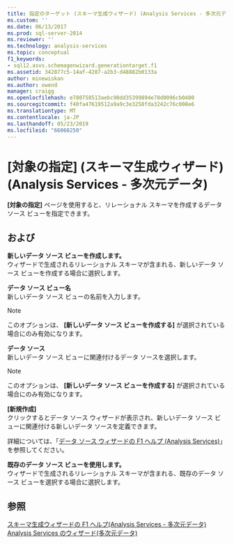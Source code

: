 ```yaml
---
title: 指定のターゲット (スキーマ生成ウィザード) (Analysis Services - 多次元データ) |Microsoft Docs
ms.custom: ''
ms.date: 06/13/2017
ms.prod: sql-server-2014
ms.reviewer: ''
ms.technology: analysis-services
ms.topic: conceptual
f1_keywords:
- sql12.asvs.schemagenwizard.generationtarget.f1
ms.assetid: 342877c5-14af-4287-a2b3-d48882b0133a
author: minewiskan
ms.author: owend
manager: craigg
ms.openlocfilehash: e780758513aebc90dd35399894e78d0096cb0400
ms.sourcegitcommit: f40fa47619512a9a9c3e3258fda3242c76c008e6
ms.translationtype: MT
ms.contentlocale: ja-JP
ms.lasthandoff: 05/23/2019
ms.locfileid: "66068250"
---
```

# <a name="specify-target-schema-generation-wizard-analysis-services---multidimensional-data"></a>[対象の指定] (スキーマ生成ウィザード) (Analysis Services - 多次元データ)
  **[対象の指定]** ページを使用すると、リレーショナル スキーマを作成するデータ ソース ビューを指定できます。  
  
## <a name="options"></a>および  
 **新しいデータ ソース ビューを作成します。**  
 ウィザードで生成されるリレーショナル スキーマが含まれる、新しいデータ ソース ビューを作成する場合に選択します。  
  
 **データ ソース ビュー名**  
 新しいデータ ソース ビューの名前を入力します。  
  
> [!NOTE]  
>  このオプションは、 **[新しいデータ ソース ビューを作成する]** が選択されている場合にのみ有効になります。  
  
 **データ ソース**  
 新しいデータ ソース ビューに関連付けるデータ ソースを選択します。  
  
> [!NOTE]  
>  このオプションは、 **[新しいデータ ソース ビューを作成する]** が選択されている場合にのみ有効になります。  
  
 **[新規作成]**  
 クリックするとデータ ソース ウィザードが表示され、新しいデータ ソース ビューに関連付ける新しいデータ ソースを定義できます。  
  
 詳細については、「[データ ソース ウィザードの F1 ヘルプ (Analysis Services)](data-source-wizard-f1-help-analysis-services.md)」を参照してください。  
  
 **既存のデータ ソース ビューを使用します。**  
 ウィザードで生成されるリレーショナル スキーマが含まれる、既存のデータ ソース ビューを選択する場合に選択します。  
  
## <a name="see-also"></a>参照  
 [スキーマ生成ウィザードの F1 ヘルプ&#40;Analysis Services - 多次元データ&#41;](schema-generation-wizard-f1-help-analysis-services-multidimensional-data.md)   
 [Analysis Services のウィザード&#40;多次元データ&#41;](analysis-services-wizards-multidimensional-data.md)  
  
  
